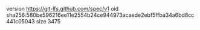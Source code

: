 version https://git-lfs.github.com/spec/v1
oid sha256:580be596216ee11e2554b24ce944973acaede2ebf5ffba34a6bd8cc441c05043
size 3475
